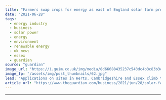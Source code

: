 ```yaml
---
title: "Farmers swap crops for energy as east of England solar farm proposals double"
date: "2021-06-28"
tags: 
  - energy industry
  - business
  - solar power
  - energy
  - environment
  - renewable energy
  - uk news
  - essex
  - guardian
source: "guardian"
image_url: "https://i.guim.co.uk/img/media/8d66688435237c543dc4b3c83b3c9fba106e54a9/837_316_4149_2490/master/4149.jpg?width=460&quality=85&auto=format&fit=max&s=e13cb8f6a93ad4e487986810e17a3309"
image_fp: "/assets/img/post_thumbnails/62.jpg"
lead: "Applications on sites in Herts, Cambridgeshire and Essex climb to 840 megawatts in last five monthsThe number of new solar farms planned for the east of England has more than doubled in recent months as farmers decide to swap crops for clean energy.N..."
article_url: "https://www.theguardian.com/business/2021/jun/28/solar-farm-proposals-for-east-of-england-more-than-double"
---
```


---
